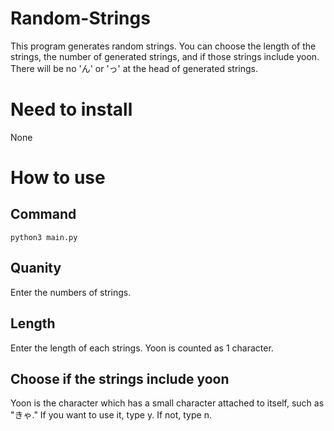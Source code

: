 # Random-Strings
This program generates random strings. You can choose the length of the strings, the number of generated strings, and if those strings include yoon. There will be no 'ん' or 'っ' at the head of generated strings.
# Need to install
None
# How to use
 ## Command
    python3 main.py
 ## Quanity
 Enter the numbers of strings.
 ## Length
 Enter the length of each strings. Yoon is counted as 1 character.
 ## Choose if the strings include yoon
 Yoon is the character which has a small character attached to itself, such as "きゃ." If you want to use it, type y. If not, type n.
